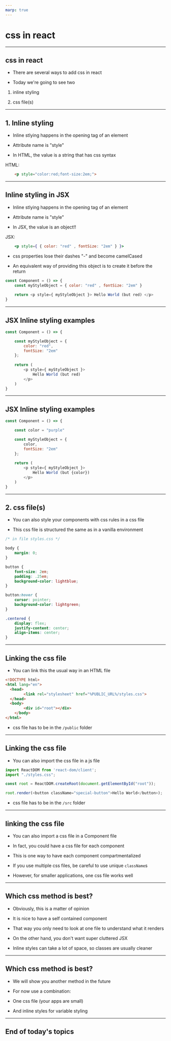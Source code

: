 ```yaml
---
marp: true
---
```


# css in react

---

## css in react

- There are several ways to add css in react

- Today we're going to see two

1. inline styling

2. css file(s)

---

## 1. Inline styling

- Inline stlying happens in the opening tag of an element

- Attribute name is "style"

- In HTML, the value is a string that has css syntax

HTML:
```html
	<p style="color:red;font-size:2em;">
```
---

## Inline styling in JSX

- Inline stlying happens in the opening tag of an element

- Attribute name is "style"

- In JSX, the value is an object!!

JSX:
```jsx
	<p style={ { color: "red" , fontSize: "2em" } }>
```

- css properties lose their dashes "-" and become camelCased

- An equivalent way of providing this object is to create it before the return

```js
const Component = () => {
	const myStyleObject = { color: "red" , fontSize: "2em" }
	
	return <p style={ myStyleObject }> Hello World (but red) </p>
}
```

---

## JSX Inline styling examples

```js
const Component = () => {

	const myStyleObject = {
		color: "red",
		fontSize: "2em"
	};
	
	return (
		<p style={ myStyleObject }>
			Hello World (but red)
		</p>
	)
}
```

---

## JSX Inline styling examples

```js
const Component = () => {

	const color = "purple"

	const myStyleObject = {
		color,
		fontSize: "2em"
	};
	
	return (
		<p style={ myStyleObject }>
			Hello World (but {color})
		</p>
	)
}
```

---

## 2. css file(s)

- You can also style your components with css rules in a css file

- This css file is structured the same as in a vanilla environment

```css
/* in file styles.css */

body {
	margin: 0;
}

button {
	font-size: 2em;
	padding: .25em;
	background-color: lightblue;
}

button:hover {
	cursor: pointer;
	background-color: lightgreen;
}

.centered {
	display: flex;
	justify-content: center;
	align-items: center;
}

```

---

## Linking the css file

- You can link this the usual way in an HTML file

```html
<!DOCTYPE html>
<html lang="en">
  <head>
		<link rel="stylesheet" href="%PUBLIC_URL%/styles.css">
  </head>
  <body>
		<div id="root"></div>
	</body>
</html>
```

- css file has to be in the `/public` folder

---

## Linking the css file

- You can also import the css file in a js file

```js
import ReactDOM from 'react-dom/client';
import "./styles.css";

const root = ReactDOM.createRoot(document.getElementById("root"));

root.render(<button className="special-button">Hello World</button>);
```

- css file has to be in the `/src` folder

---

## linking the css file

- You can also import a css file in a Component file

- In fact, you could have a css file for each component

- This is one way to have each component compartmentalized

- If you use multiple css files, be careful to use unique `className`s

- However, for smaller applications, one css file works well



---

## Which css method is best?

- Obviously, this is a matter of opinion

- It is nice to have a self contained component

- That way you only need to look at one file to understand what it renders

- On the other hand, you don't want super cluttered JSX

- Inline styles can take a lot of space, so classes are usually cleaner

---

## Which css method is best?

- We will show you another method in the future

- For now use a combination:

- One css file (your apps are small)

- And inline styles for variable styling

---

## End of today's topics